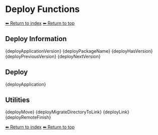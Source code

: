# Deploy Functions

[⬅ Return to index](index.md)
[⬅ Return to top](../index.md)

## Deploy Information

{deployApplicationVersion}
{deployPackageName}
{deployHasVersion}
{deployPreviousVersion}
{deployNextVersion}

## Deploy

{deployApplication}

## Utilities

{deployMove}
{deployMigrateDirectoryToLink}
{deployLink}
{deployRemoteFinish}

[⬅ Return to index](index.md)
[⬅ Return to top](../index.md)
